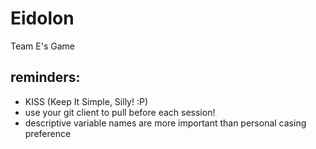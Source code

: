 # Eidolon
Team E's Game

## reminders:
- KISS (Keep It Simple, Silly! :P)
- use your git client to pull before each session!
- descriptive variable names are more important than personal casing preference

